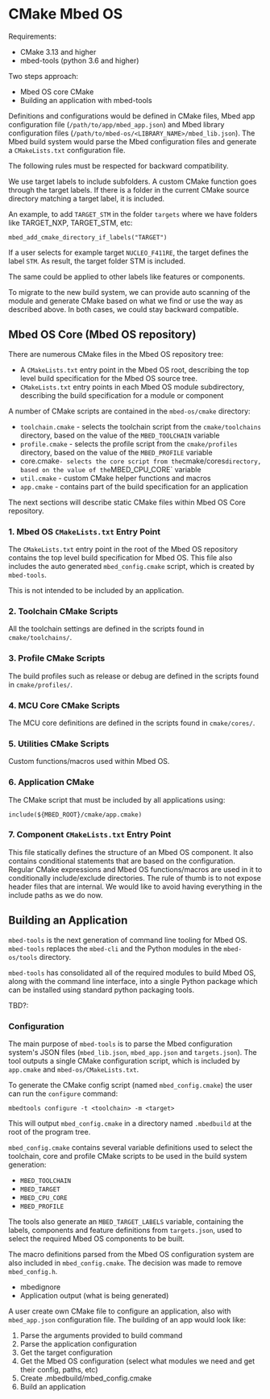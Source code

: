 # CMake Mbed OS

Requirements:
- CMake 3.13 and higher
- mbed-tools (python 3.6 and higher)

Two steps approach:

- Mbed OS core CMake
- Building an application with mbed-tools

Definitions and configurations would be defined in CMake files, Mbed app configuration file (`/path/to/app/mbed_app.json`) and Mbed library configuration files (`/path/to/mbed-os/<LIBRARY_NAME>/mbed_lib.json`). The Mbed build system would parse the Mbed configuration files and generate a `CMakeLists.txt` configuration file.

The following rules must be respected for backward compatibility.

We use target labels to include subfolders. A custom CMake function goes through the target labels. If there is a folder in the current CMake source directory matching a target label, it is included. 

An example, to add `TARGET_STM` in the folder `targets` where we have folders like TARGET_NXP, TARGET_STM, etc:

```
mbed_add_cmake_directory_if_labels("TARGET")
```

If a user selects for example target `NUCLEO_F411RE`, the target defines the label `STM`. As result, the target folder STM is included.

The same could be applied to other labels like features or components.

To migrate to the new build system, we can provide auto scanning of the module and generate CMake based on what we find or use the way as described above. In both cases, we could stay backward compatible.

## Mbed OS Core (Mbed OS repository)

There are numerous CMake files in the Mbed OS repository tree:

* A `CMakeLists.txt` entry point in the Mbed OS root, describing the top level build specification for the Mbed OS source tree.
* `CMakeLists.txt` entry points in each Mbed OS module subdirectory, describing the build specification for a module or component

A number of CMake scripts are contained in the `mbed-os/cmake` directory:
* `toolchain.cmake` - selects the toolchain script from the `cmake/toolchains` directory, based on the value of the `MBED_TOOLCHAIN` variable
* `profile.cmake` - selects the profile script from the `cmake/profiles` directory, based on the value of the `MBED_PROFILE` variable
* core.cmake` - selects the core script from the `cmake/cores` directory, based on the value of the `MBED_CPU_CORE` variable
* `util.cmake` - custom CMake helper functions and macros
* `app.cmake` - contains part of the build specification for an application

The next sections will describe static CMake files within Mbed OS Core repository.

### 1. Mbed OS `CMakeLists.txt` Entry Point

The `CMakeLists.txt` entry point in the root of the Mbed OS repository contains the top level build specification for Mbed OS. This file also includes the auto generated `mbed_config.cmake` script, which is created by `mbed-tools`.

This is not intended to be included by an application.

### 2. Toolchain CMake Scripts

All the toolchain settings are defined in the scripts found in `cmake/toolchains/`.

### 3. Profile CMake Scripts

The build profiles such as release or debug are defined in the scripts found in `cmake/profiles/`.

### 4. MCU Core CMake Scripts

The MCU core definitions are defined in the scripts found in `cmake/cores/`.

### 5. Utilities CMake Scripts

Custom functions/macros used within Mbed OS.

### 6. Application CMake

The CMake script that must be included by all applications using:

```
include(${MBED_ROOT}/cmake/app.cmake)
```

### 7. Component `CMakeLists.txt` Entry Point

This file statically defines the structure of an Mbed OS component. It also contains conditional statements that are based on the configuration. Regular CMake expressions and Mbed OS functions/macros are used in it to conditionally include/exclude directories.
The rule of thumb is to not expose header files that are internal. We would like to avoid having everything in the include paths as we do now.

## Building an Application

`mbed-tools` is the next generation of command line tooling for Mbed OS. `mbed-tools` replaces the `mbed-cli` and the Python modules in the `mbed-os/tools` directory.

`mbed-tools` has consolidated all of the required modules to build Mbed OS, along with the command line interface, into a single Python package which can be installed using standard python packaging tools.

TBD?:
### Configuration

The main purpose of `mbed-tools` is to parse the Mbed configuration system's JSON files (`mbed_lib.json`, `mbed_app.json` and `targets.json`). The tool outputs a single CMake configuration script, which is included by `app.cmake` and `mbed-os/CMakeLists.txt`.

To generate the CMake config script (named `mbed_config.cmake`) the user can run the `configure` command:

`mbedtools configure -t <toolchain> -m <target>`

This will output `mbed_config.cmake` in a directory named `.mbedbuild` at the root of the program tree.

`mbed_config.cmake` contains several variable definitions used to select the toolchain, core and profile CMake scripts to be used in the build system generation:
* `MBED_TOOLCHAIN`
* `MBED_TARGET`
* `MBED_CPU_CORE`
* `MBED_PROFILE`

The tools also generate an `MBED_TARGET_LABELS` variable, containing the labels, components and feature definitions from `targets.json`, used to select the required Mbed OS components to be built.

The macro definitions parsed from the Mbed OS configuration system are also included in `mbed_config.cmake`. The decision was made to remove `mbed_config.h`.
- mbedignore
- Application output (what is being generated)

A user create own CMake file to configure an application, also with `mbed_app.json` configuration file. The building of an app would look like:

1. Parse the arguments provided to build command
1. Parse the application configuration
1. Get the target configuration
1. Get the Mbed OS configuration (select what modules we need and get their config, paths, etc)
1. Create .mbedbuild/mbed_config.cmake
1. Build an application
